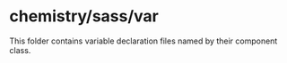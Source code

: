 # chemistry/sass/var

This folder contains variable declaration files named by their component class.
